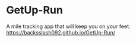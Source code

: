 # GetUp-Run
A mile tracking app that will keep you on your feet. 
https://backsslash092.github.io/GetUp-Run/
